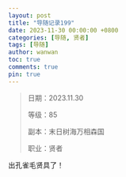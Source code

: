 ```yaml
---
layout: post
title: "导随记录199"
date: 2023-11-30 00:00:00 +0800
categories: [导随, 贤者]
tags: [导随]
author: wanwan
toc: true
comments: true
pin: true
---
```

> 日期：2023.11.30
>
> 等级：85
>
> 副本：末日树海万相森国
>
> 职业：贤者

出孔雀毛贤具了！